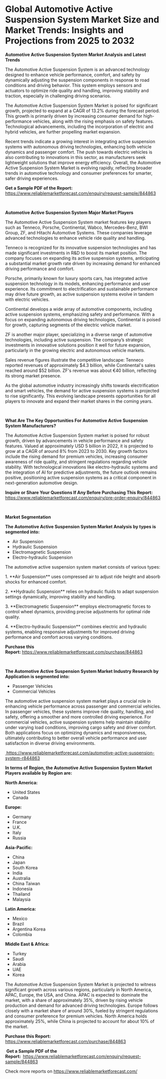 <p><h1>Global Automotive Active Suspension System Market Size and Market Trends: Insights and Projections from 2025 to 2032</h1></p><p><strong>Automotive Active Suspension System Market Analysis and Latest Trends</strong></p>
<p><p>The Automotive Active Suspension System is an advanced technology designed to enhance vehicle performance, comfort, and safety by dynamically adjusting the suspension components in response to road conditions and driving behavior. This system employs sensors and actuators to optimize ride quality and handling, improving stability and traction, especially in challenging driving scenarios.</p><p>The Automotive Active Suspension System Market is poised for significant growth, projected to expand at a CAGR of 13.2% during the forecast period. This growth is primarily driven by increasing consumer demand for high-performance vehicles, along with the rising emphasis on safety features. Technological advancements, including the incorporation of electric and hybrid vehicles, are further propelling market expansion. </p><p>Recent trends indicate a growing interest in integrating active suspension systems with autonomous driving technologies, enhancing both vehicle dynamics and passenger comfort. The push towards electric vehicles is also contributing to innovations in this sector, as manufacturers seek lightweight solutions that improve energy efficiency. Overall, the Automotive Active Suspension System Market is evolving rapidly, reflecting broader trends in automotive technology and consumer preferences for smarter, safer driving experiences.</p></p>
<p><strong>Get a Sample PDF of the Report:&nbsp;</strong> <a href="https://www.reliablemarketforecast.com/enquiry/request-sample/844863?utm_campaign=3208&utm_medium=2&utm_source=Github&utm_content=ia&utm_term=30032025&utm_id=automotive-active-suspension-system">https://www.reliablemarketforecast.com/enquiry/request-sample/844863</a></p>
<p>&nbsp;</p>
<p><strong>Automotive Active Suspension System Major Market Players</strong></p>
<p><p>The Automotive Active Suspension System market features key players such as Tenneco, Porsche, Continental, Wabco, Mercedes-Benz, BWI Group, ZF, and Hitachi Automotive Systems. These companies leverage advanced technologies to enhance vehicle ride quality and handling.</p><p>Tenneco is recognized for its innovative suspension technologies and has made significant investments in R&D to boost its market position. The company focuses on expanding its active suspension systems, anticipating a substantial market growth rate driven by increasing demand for enhanced driving performance and comfort.</p><p>Porsche, primarily known for luxury sports cars, has integrated active suspension technology in its models, enhancing performance and user experience. Its commitment to electrification and sustainable performance may drive future growth, as active suspension systems evolve in tandem with electric vehicles.</p><p>Continental develops a wide array of automotive components, including active suspension systems, emphasizing safety and performance. With a focus on expanding autonomous driving technologies, Continental is poised for growth, capturing segments of the electric vehicle market.</p><p>ZF is another major player, specializing in a diverse range of automotive technologies, including active suspension. The company’s strategic investments in innovative solutions position it well for future expansion, particularly in the growing electric and autonomous vehicle markets.</p><p>Sales revenue figures illustrate the competitive landscape: Tenneco reported revenues of approximately $4.3 billion, while Continental's sales reached around $52 billion. ZF's revenue was about €40 billion, reflecting its strong market presence.</p><p>As the global automotive industry increasingly shifts towards electrification and smart vehicles, the demand for active suspension systems is projected to rise significantly. This evolving landscape presents opportunities for all players to innovate and expand their market shares in the coming years.</p></p>
<p>&nbsp;</p>
<p><strong>What Are The Key Opportunities For Automotive Active Suspension System Manufacturers?</strong></p>
<p><p>The Automotive Active Suspension System market is poised for robust growth, driven by advancements in vehicle performance and safety features. Valued at approximately USD 5 billion in 2022, it is projected to grow at a CAGR of around 8% from 2023 to 2030. Key growth factors include the rising demand for premium vehicles, increasing consumer awareness of ride quality, and stringent regulations regarding vehicle stability. With technological innovations like electro-hydraulic systems and the integration of AI for predictive adjustments, the future outlook remains positive, positioning active suspension systems as a critical component in next-generation automotive design.</p></p>
<p><strong>Inquire or Share Your Questions If Any Before Purchasing This Report:</strong> <a href="https://www.reliablemarketforecast.com/enquiry/pre-order-enquiry/844863?utm_campaign=3208&utm_medium=2&utm_source=Github&utm_content=ia&utm_term=30032025&utm_id=automotive-active-suspension-system">https://www.reliablemarketforecast.com/enquiry/pre-order-enquiry/844863</a></p>
<p>&nbsp;</p>
<p><strong>Market Segmentation</strong></p>
<p><strong>The Automotive Active Suspension System Market Analysis by types is segmented into:</strong></p>
<p><ul><li>Air Suspension</li><li>Hydraulic Suspension</li><li>Electromagnetic Suspension</li><li>Electro-hydraulic Suspension</li></ul></p>
<p><p>The automotive active suspension system market consists of various types: </p><p>1. **Air Suspension** uses compressed air to adjust ride height and absorb shocks for enhanced comfort.</p><p>2. **Hydraulic Suspension** relies on hydraulic fluids to adapt suspension settings dynamically, improving stability and handling.</p><p>3. **Electromagnetic Suspension** employs electromagnetic forces to control wheel dynamics, providing precise adjustments for optimal ride quality.</p><p>4. **Electro-hydraulic Suspension** combines electric and hydraulic systems, enabling responsive adjustments for improved driving performance and comfort across varying conditions.</p></p>
<p><strong>Purchase this Report:&nbsp;</strong><a href="https://www.reliablemarketforecast.com/purchase/844863?utm_campaign=3208&utm_medium=2&utm_source=Github&utm_content=ia&utm_term=30032025&utm_id=automotive-active-suspension-system">https://www.reliablemarketforecast.com/purchase/844863</a></p>
<p>&nbsp;</p>
<p><strong>The Automotive Active Suspension System Market Industry Research by Application is segmented into:</strong></p>
<p><ul><li>Passenger Vehicles</li><li>Commercial Vehicles</li></ul></p>
<p><p>The automotive active suspension system market plays a crucial role in enhancing vehicle performance across passenger and commercial vehicles. In passenger vehicles, these systems improve ride quality, handling, and safety, offering a smoother and more controlled driving experience. For commercial vehicles, active suspension systems help maintain stability under varying load conditions, improving cargo safety and driver comfort. Both applications focus on optimizing dynamics and responsiveness, ultimately contributing to better overall vehicle performance and user satisfaction in diverse driving environments.</p></p>
<p><a href="https://www.reliablemarketforecast.com/automotive-active-suspension-system-r844863?utm_campaign=3208&utm_medium=2&utm_source=Github&utm_content=ia&utm_term=30032025&utm_id=automotive-active-suspension-system">&nbsp;https://www.reliablemarketforecast.com/automotive-active-suspension-system-r844863</a></p>
<p><strong>In terms of Region, the Automotive Active Suspension System Market Players available by Region are:</strong></p>
<p>
    <p> <strong> North America: </strong>
        <ul>
            <li>United States</li>
            <li>Canada</li>
        </ul>
        </p> 
    <p> <strong> Europe: </strong>
        <ul>
            <li>Germany</li>
            <li>France</li>
            <li>U.K.</li>
            <li>Italy</li>
            <li>Russia</li>
        </ul>
        </p> 
    <p> <strong> Asia-Pacific: </strong>
        <ul>
            <li>China</li>
            <li>Japan</li>
            <li>South Korea</li>
            <li>India</li>
            <li>Australia</li>
            <li>China Taiwan</li>
            <li>Indonesia</li>
            <li>Thailand</li>
            <li>Malaysia</li>
        </ul>
        </p> 
    <p> <strong> Latin America: </strong>
        <ul>
            <li>Mexico</li>
            <li>Brazil</li>
            <li>Argentina Korea</li>
            <li>Colombia</li>
        </ul>
        </p> 
    <p> <strong> Middle East & Africa: </strong>
        <ul>
            <li>Turkey</li>
            <li>Saudi</li>
            <li>Arabia</li>
            <li>UAE</li>
            <li>Korea</li>
        </ul>
    </p>
    </p>
<p><p>The Automotive Active Suspension System Market is projected to witness significant growth across various regions, particularly in North America, APAC, Europe, the USA, and China. APAC is expected to dominate the market, with a share of approximately 35%, driven by rising vehicle production and demand for advanced driving technologies. Europe follows closely with a market share of around 30%, fueled by stringent regulations and consumer preference for premium vehicles. North America holds approximately 25%, while China is projected to account for about 10% of the market.</p></p>
<p><strong>Purchase this Report: </strong><a href="https://www.reliablemarketforecast.com/purchase/844863?utm_campaign=3208&utm_medium=2&utm_source=Github&utm_content=ia&utm_term=30032025&utm_id=automotive-active-suspension-system">https://www.reliablemarketforecast.com/purchase/844863</a></p>
<p>&nbsp;<strong>Get a Sample PDF of the Report:&nbsp;&nbsp;</strong><a href="https://www.reliablemarketforecast.com/enquiry/request-sample/844863?utm_campaign=3208&utm_medium=2&utm_source=Github&utm_content=ia&utm_term=30032025&utm_id=automotive-active-suspension-system">https://www.reliablemarketforecast.com/enquiry/request-sample/844863</a></p>
<p><strong></strong></p>
<p>Check more reports on <a href="https://www.reliablemarketforecast.com/?utm_campaign=3208&utm_medium=2&utm_source=Github&utm_content=ia&utm_term=30032025&utm_id=automotive-active-suspension-system">https://www.reliablemarketforecast.com/</a></p>